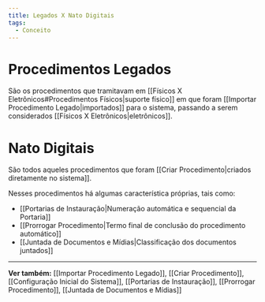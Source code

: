 ```yaml
---
title: Legados X Nato Digitais
tags:
  - Conceito
---
```

# Procedimentos Legados

São os procedimentos que tramitavam em [[Físicos X Eletrônicos#Procedimentos Físicos|suporte físico]] em que foram [[Importar Procedimento Legado|importados]] para o sistema, passando a serem considerados [[Físicos X Eletrônicos|eletrônicos]].
# Nato Digitais

São todos aqueles procedimentos que foram [[Criar Procedimento|criados diretamente no sistema]].

Nesses procedimentos há algumas característica próprias, tais como:
* [[Portarias de Instauração|Numeração automática e sequencial da Portaria]]
* [[Prorrogar Procedimento|Termo final de conclusão do procedimento automático]]
* [[Juntada de Documentos e Mídias|Classificação dos documentos juntados]]
___
**Ver também:** [[Importar Procedimento Legado]], [[Criar Procedimento]], [[Configuração Inicial do Sistema]], [[Portarias de Instauração]], [[Prorrogar Procedimento]], [[Juntada de Documentos e Mídias]]
